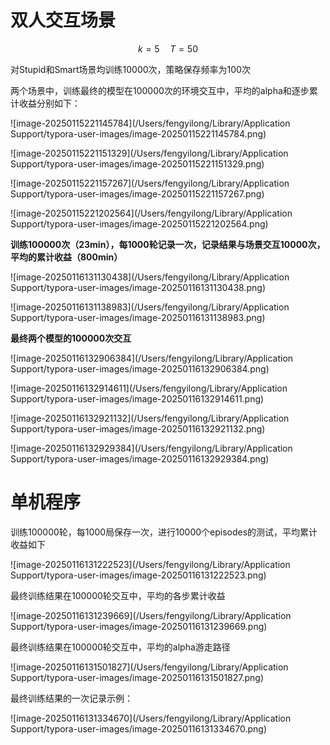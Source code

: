 # 双人交互场景

$$ k=5 \quad T = 50$$

对Stupid和Smart场景均训练10000次，策略保存频率为100次

两个场景中，训练最终的模型在100000次的环境交互中，平均的alpha和逐步累计收益分别如下：

![image-20250115221145784](/Users/fengyilong/Library/Application Support/typora-user-images/image-20250115221145784.png)

![image-20250115221151329](/Users/fengyilong/Library/Application Support/typora-user-images/image-20250115221151329.png)

![image-20250115221157267](/Users/fengyilong/Library/Application Support/typora-user-images/image-20250115221157267.png)

![image-20250115221202564](/Users/fengyilong/Library/Application Support/typora-user-images/image-20250115221202564.png)



**训练100000次（23min），每1000轮记录一次，记录结果与场景交互10000次，平均的累计收益（800min）**

![image-20250116131130438](/Users/fengyilong/Library/Application Support/typora-user-images/image-20250116131130438.png)

![image-20250116131138983](/Users/fengyilong/Library/Application Support/typora-user-images/image-20250116131138983.png)

**最终两个模型的100000次交互**

![image-20250116132906384](/Users/fengyilong/Library/Application Support/typora-user-images/image-20250116132906384.png)

![image-20250116132914611](/Users/fengyilong/Library/Application Support/typora-user-images/image-20250116132914611.png)

![image-20250116132921132](/Users/fengyilong/Library/Application Support/typora-user-images/image-20250116132921132.png)

![image-20250116132929384](/Users/fengyilong/Library/Application Support/typora-user-images/image-20250116132929384.png)

# 单机程序

训练100000轮，每1000局保存一次，进行10000个episodes的测试，平均累计收益如下

![image-20250116131222523](/Users/fengyilong/Library/Application Support/typora-user-images/image-20250116131222523.png)

最终训练结果在100000轮交互中，平均的各步累计收益

![image-20250116131239669](/Users/fengyilong/Library/Application Support/typora-user-images/image-20250116131239669.png)

最终训练结果在100000轮交互中，平均的alpha游走路径

![image-20250116131501827](/Users/fengyilong/Library/Application Support/typora-user-images/image-20250116131501827.png)



最终训练结果的一次记录示例：

![image-20250116131334670](/Users/fengyilong/Library/Application Support/typora-user-images/image-20250116131334670.png)
